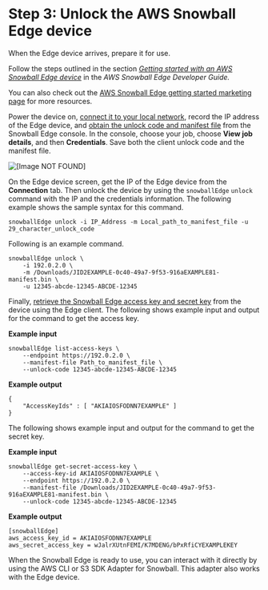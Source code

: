 # Step 3: Unlock the AWS Snowball Edge device<a name="CHAP_LargeDBs.SBS.unlock-snowball-edge"></a>

When the Edge device arrives, prepare it for use\. 

Follow the steps outlined in the section *[Getting started with an AWS Snowball Edge device](https://docs.aws.amazon.com/snowball/latest/developer-guide/getting-started.html)* in the *AWS Snowball Edge Developer Guide\.* 

You can also check out the [AWS Snowball Edge getting started marketing page](https://aws.amazon.com/snowball-edge/getting-started/) for more resources\. 

Power the device on, [connect it to your local network](https://docs.aws.amazon.com/snowball/latest/developer-guide/using-device.html), record the IP address of the Edge device, and [obtain the unlock code and manifest file](https://docs.aws.amazon.com/snowball/latest/developer-guide/get-credentials.html) from the Snowball Edge console\. In the console, choose your job, choose **View job details**, and then **Credentials**\. Save both the client unlock code and the manifest file\.

![\[Image NOT FOUND\]](http://docs.aws.amazon.com/dms/latest/userguide/images/snowball-edge-unlock.png)

On the Edge device screen, get the IP of the Edge device from the **Connection** tab\. Then unlock the device by using the `snowballEdge` `unlock` command with the IP and the credentials information\. The following example shows the sample syntax for this command\. 

```
snowballEdge unlock -i IP_Address -m Local_path_to_manifest_file -u 29_character_unlock_code
```

Following is an example command\.

```
snowballEdge unlock \
    -i 192.0.2.0 \
    -m /Downloads/JID2EXAMPLE-0c40-49a7-9f53-916aEXAMPLE81-manifest.bin \
    -u 12345-abcde-12345-ABCDE-12345
```

Finally, [retrieve the Snowball Edge access key and secret key](https://docs.aws.amazon.com/snowball/latest/developer-guide/using-client-commands.html#client-credentials) from the device using the Edge client\. The following shows example input and output for the command to get the access key\.

**Example input**

```
snowballEdge list-access-keys \
    --endpoint https://192.0.2.0 \
    --manifest-file Path_to_manifest_file \
    --unlock-code 12345-abcde-12345-ABCDE-12345
```

**Example output**

```
{
    "AccessKeyIds" : [ "AKIAIOSFODNN7EXAMPLE" ]
}
```

The following shows example input and output for the command to get the secret key\.

**Example input**

```
snowballEdge get-secret-access-key \
    --access-key-id AKIAIOSFODNN7EXAMPLE \
    --endpoint https://192.0.2.0 \
    --manifest-file /Downloads/JID2EXAMPLE-0c40-49a7-9f53-916aEXAMPLE81-manifest.bin \
    --unlock-code 12345-abcde-12345-ABCDE-12345
```

**Example output**

```
[snowballEdge]
aws_access_key_id = AKIAIOSFODNN7EXAMPLE
aws_secret_access_key = wJalrXUtnFEMI/K7MDENG/bPxRfiCYEXAMPLEKEY
```

When the Snowball Edge is ready to use, you can interact with it directly by using the AWS CLI or S3 SDK Adapter for Snowball\. This adapter also works with the Edge device\. 